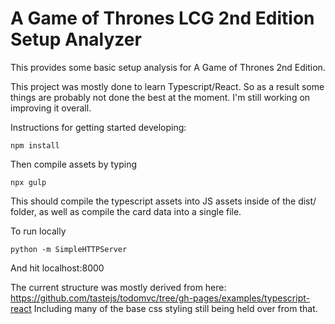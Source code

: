 # A Game of Thrones LCG 2nd Edition Setup Analyzer

This provides some basic setup analysis for A Game of Thrones 2nd Edition.

This project was mostly done to learn Typescript/React. So as a result some things
are probably not done the best at the moment. I'm still working on improving
it overall.

Instructions for getting started developing:

```
npm install
```

Then compile assets by typing
```
npx gulp
```

This should compile the typescript assets into JS assets inside of the dist/ folder, as well as compile the card data into a single file.

To run locally

```
python -m SimpleHTTPServer
```

And hit localhost:8000

The current structure was mostly derived from here: https://github.com/tastejs/todomvc/tree/gh-pages/examples/typescript-react
Including many of the base css styling still being held over from that. 
